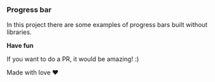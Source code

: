 ### Progress bar

In this project there are some examples of progress bars built without libraries.

**Have fun**

If you want to do a PR, it would be amazing! :)

Made with love ❤︎
